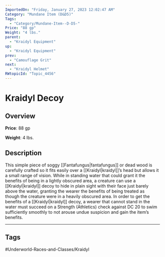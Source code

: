 ```yaml
---
ImportedOn: "Friday, January 27, 2023 12:02:47 AM"
Category: "Mundane Item (D&D5)"
Tags:
  - "Category/Mundane-Item--D-D5-"
Price: "88 gp"
Weight: "4 lbs."
parent:
  - "Kraidyl Equipment"
up:
  - "Kraidyl Equipment"
prev:
  - "Camouflage Grit"
next:
  - "Kraidyl Helmet"
RWtopicId: "Topic_4456"
---
```

# Kraidyl Decoy
## Overview
**Price**: 88 gp

**Weight**: 4 lbs.

## Description
This simple piece of soggy [[Fantafungus|fantafungus]] or dead wood is carefully crafted so it fits easily over a [[Kraidyl|kraidyl]]’s head but allows it a small range of vision. While in standing water that could grant it the benefits of being in a lightly obscured area, a creature can use a [[Kraidyl|kraidyl]] decoy to hide in plain sight with their face just barely above the water, granting the wearer the benefits of being treated as though the creature were in a heavily obscured area. In order to get the benefits of a [[Kraidyl|kraidyl]] decoy, a wearer that cannot stand in the water must succeed on a Strength (Athletics) check against DC 20 to swim sufficiently smoothly to not arouse undue suspicion and gain the item’s benefits.


---
## Tags
#Underworld-Races-and-Classes/Kraidyl

